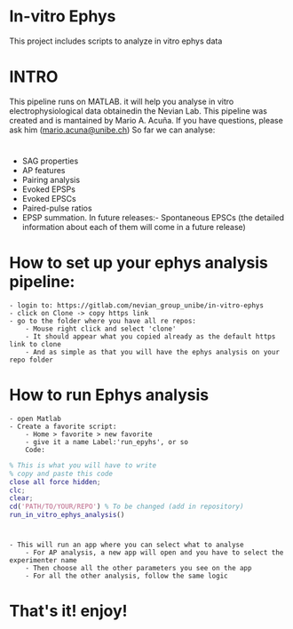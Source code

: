 # In-vitro Ephys
This project includes scripts to analyze in vitro ephys data
# INTRO
This pipeline runs on MATLAB. it will help you analyse in vitro electrophysiological data obtainedin the Nevian Lab. This pipeline was created and is mantained by Mario A. Acuña. If you have questions, please ask him (mario.acuna@unibe.ch)
So far we can analyse:
# 
- SAG properties
- AP features
- Pairing analysis
- Evoked EPSPs
- Evoked EPSCs
- Paired-pulse ratios
- EPSP summation.
In future releases:- Spontaneous EPSCs 
(the detailed information about each of them will come in a future release)

# How to set up your ephys analysis pipeline:
	- login to: https://gitlab.com/nevian_group_unibe/in-vitro-ephys
	- click on Clone -> copy https link
	- go to the folder where you have all re repos:
		- Mouse right click and select 'clone'
		- It should appear what you copied already as the default https link to clone
		- And as simple as that you will have the ephys analysis on your repo folder
		
# How to run Ephys analysis
	- open Matlab
	- Create a favorite script:
		- Home > favorite > new favorite
		- give it a name Label:'run_epyhs', or so
		Code:
		
```matlab 
% This is what you will have to write
% copy and paste this code
close all force hidden; 
clc;
clear;
cd('PATH/TO/YOUR/REPO') % To be changed (add in repository)
run_in_vitro_ephys_analysis()
```
#
	- This will run an app where you can select what to analyse
		- For AP analysis, a new app will open and you have to select the experimenter name
		- Then choose all the other parameters you see on the app
		- For all the other analysis, follow the same logic
		
# That's it! enjoy!
